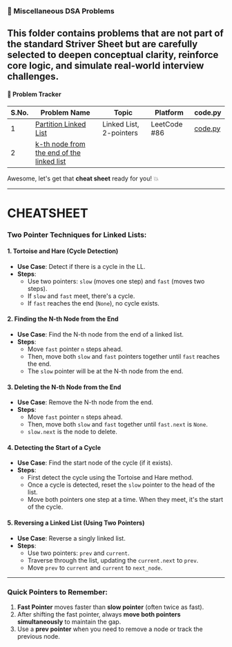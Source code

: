 ### 📂 Miscellaneous DSA Problems

This folder contains problems that are **not part of the standard Striver Sheet** but are carefully selected to **deepen conceptual clarity**, **reinforce core logic**, and **simulate real-world interview challenges**.
---

#### 📁 Problem Tracker

| S.No. | Problem Name         | Topic        | Platform | code.py                                  |
|-------|----------------------|--------------|----------|------------------------------------------|
| 1     |[Partition Linked List](https://leetcode.com/problems/partition-list/)| Linked List, 2-pointers  | LeetCode #86 | [code.py](https://github.com/RiyaaChauhan/Striver-A2Z/tree/main/Day_31) |
|2|[ k-th node from the end of the linked list]()|

Awesome, let's get that **cheat sheet** ready for you! 💥

---

# CHEATSHEET
### **Two Pointer Techniques for Linked Lists:**

#### 1. **Tortoise and Hare (Cycle Detection)**
   - **Use Case**: Detect if there is a cycle in the LL.
   - **Steps**:
     - Use two pointers: `slow` (moves one step) and `fast` (moves two steps).
     - If `slow` and `fast` meet, there's a cycle.
     - If `fast` reaches the end (`None`), no cycle exists.

#### 2. **Finding the N-th Node from the End**
   - **Use Case**: Find the N-th node from the end of a linked list.
   - **Steps**:
     - Move `fast` pointer `n` steps ahead.
     - Then, move both `slow` and `fast` pointers together until `fast` reaches the end.
     - The `slow` pointer will be at the N-th node from the end.

#### 3. **Deleting the N-th Node from the End**
   - **Use Case**: Remove the N-th node from the end.
   - **Steps**:
     - Move `fast` pointer `n` steps ahead.
     - Then, move both `slow` and `fast` together until `fast.next` is `None`.
     - `slow.next` is the node to delete.

#### 4. **Detecting the Start of a Cycle**
   - **Use Case**: Find the start node of the cycle (if it exists).
   - **Steps**:
     - First detect the cycle using the Tortoise and Hare method.
     - Once a cycle is detected, reset the `slow` pointer to the head of the list.
     - Move both pointers one step at a time. When they meet, it's the start of the cycle.

#### 5. **Reversing a Linked List (Using Two Pointers)**
   - **Use Case**: Reverse a singly linked list.
   - **Steps**:
     - Use two pointers: `prev` and `current`.
     - Traverse through the list, updating the `current.next` to `prev`.
     - Move `prev` to `current` and `current` to `next_node`.

---

### **Quick Pointers to Remember:**
1. **Fast Pointer** moves faster than **slow pointer** (often twice as fast).
2. After shifting the fast pointer, always **move both pointers simultaneously** to maintain the gap.
3. Use a **prev pointer** when you need to remove a node or track the previous node.
